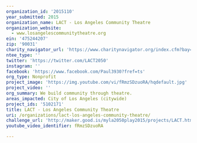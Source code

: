 ```yaml
---
organization_id: '2015110'
year_submitted: 2015
organization_name: LACT - Los Angeles Community Theatre
organization_website:
  - www.losangelescommunitytheatre.org
ein: '475244207'
zip: '90031'
charity_navigator_url: 'https://www.charitynavigator.org/index.cfm?bay=search.profile&ein=475244207'
ntee_type: ''
twitter: 'https://twitter.com/LACT2050'
instagram: ''
facebook: 'https://www.facebook.com/Paul3930?fref=ts'
org_type: Nonprofit
project_image: 'https://img.youtube.com/vi/fRmzSDzuoRA/hqdefault.jpg'
project_video: ''
org_summary: We build community through theatre.
areas_impacted: City of Los Angeles (citywide)
project_ids: '5102171'
title: LACT - Los Angeles Community Theatre
uri: /organizations/lact-los-angeles-community-theatre/
challenge_url: 'http://maker.good.is/myla2050play2015/projects/LACT.html'
youtube_video_identifier: fRmzSDzuoRA

---
```

